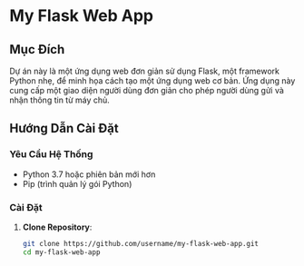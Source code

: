 # My Flask Web App

## Mục Đích

Dự án này là một ứng dụng web đơn giản sử dụng Flask, một framework Python nhẹ, để minh họa cách tạo một ứng dụng web cơ bản. Ứng dụng này cung cấp một giao diện người dùng đơn giản cho phép người dùng gửi và nhận thông tin từ máy chủ.

## Hướng Dẫn Cài Đặt

### Yêu Cầu Hệ Thống

- Python 3.7 hoặc phiên bản mới hơn
- Pip (trình quản lý gói Python)

### Cài Đặt

1. **Clone Repository**:

   ```bash
   git clone https://github.com/username/my-flask-web-app.git
   cd my-flask-web-app

